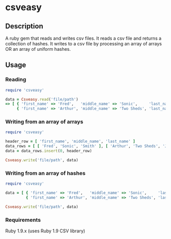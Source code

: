 # csveasy

## Description
A ruby gem that reads and writes csv files. It reads a csv file and returns a collection 
of hashes. It writes to a csv file by processing an array of arrays OR an array of uniform hashes.

## Usage

### Reading 
```ruby
require 'csveasy'  

data = Csveasy.read('file/path')  
=> [ { 'first_name' => 'Fred',   'middle_name' => 'Sonic',     'last_name' => 'Smith' }, 
     { 'first_name' => 'Arthur', 'middle_name' => 'Two Sheds', 'last_name' => 'Jackson' } ]
```

### Writing from an array of arrays
```ruby
require 'csveasy'  

header_row = [ 'first_name', 'middle_name', 'last_name' ]
data_rows = [ [ 'Fred', 'Sonic', 'Smith' ], [ 'Arthur', 'Two Sheds', 'Jackson' ] ]
data = data_rows.insert(0, header_row)

Csveasy.write('file/path', data)
```
### Writing from an array of hashes
```ruby
require 'csveasy'  

data = [ { 'first_name' => 'Fred',   'middle_name' => 'Sonic',     'last_name' => 'Smith' }, 
         { 'first_name' => 'Arthur', 'middle_name' => 'Two Sheds', 'last_name' => 'Jackson' } ]

Csveasy.write('file/path', data)
```

### Requirements

Ruby 1.9.x (uses Ruby 1.9 CSV library)
